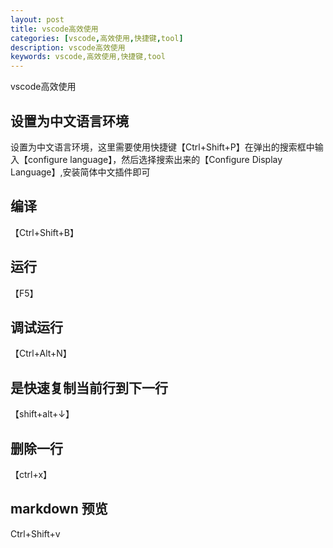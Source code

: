 ```yaml
---
layout: post
title: vscode高效使用
categories: [vscode,高效使用,快捷键,tool]
description: vscode高效使用
keywords: vscode,高效使用,快捷键,tool
---
```


vscode高效使用

## 设置为中文语言环境
设置为中文语言环境，这里需要使用快捷键【Ctrl+Shift+P】在弹出的搜索框中输入【configure language】，然后选择搜索出来的【Configure Display Language】,安装简体中文插件即可

## 编译 
【Ctrl+Shift+B】


## 运行
【F5】


## 调试运行
【Ctrl+Alt+N】


## 是快速复制当前行到下一行
【shift+alt+↓】

## 删除一行
【ctrl+x】

## markdown 预览

Ctrl+Shift+v
